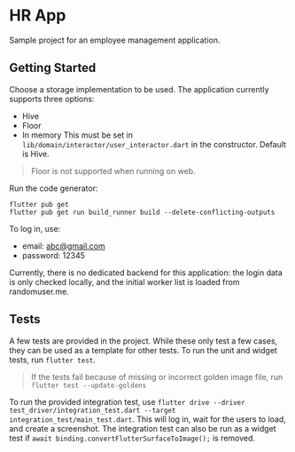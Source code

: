 
# HR App

Sample project for an employee management application.

## Getting Started

Choose a storage implementation to be used. The application currently supports three options:

 - Hive
 - Floor
 - In memory
This must be set in `lib/domain/interactor/user_interactor.dart` in the constructor. Default is Hive.

> Floor is not supported when running on web.


Run the code generator:

    flutter pub get
    flutter pub get run build_runner build --delete-conflicting-outputs

To log in, use:

 - email: abc@gmail.com
 - password: 12345

Currently, there is no dedicated backend for this application: the login data is only checked locally, and the initial worker list is loaded from randomuser.me.

## Tests

A few tests are provided in the project. While these only test a few cases, they can be used as a template for other tests.
To run the unit and widget tests, run `flutter test`.

> If the tests fail because of missing or incorrect golden image file, run `flutter test --update-goldens`

To run the provided integration test, use `flutter drive --driver test_driver/integration_test.dart --target integration_test/main_test.dart`. This will log in, wait for the users to load, and create a screenshot.
The integration test can also be run as a widget test if `await binding.convertFlutterSurfaceToImage();` is removed.